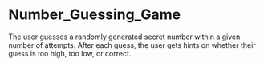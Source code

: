 # Number_Guessing_Game
The user guesses a randomly generated secret number within a given number of attempts. After each guess, the user gets hints on whether their guess is too high, too low, or correct.
